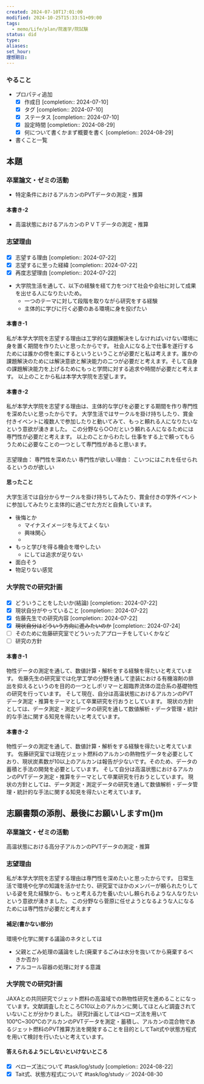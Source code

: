```yaml
---
created: 2024-07-10T17:01:00
modified: 2024-10-25T15:33:51+09:00
tags:
  - memo/Life/plan/院進学/院試験
status: did
type: 
aliases: 
set_hour: 
理想期日: 
---
```

### やること
- プロパティ追加
	- [x] 作成日  [completion:: 2024-07-10]
	- [x] タグ  [completion:: 2024-07-10]
	- [x] ステータス  [completion:: 2024-07-10]
	- [x] 設定時間  [completion:: 2024-08-29]
	- [x] 何について書くかまず概要を書く  [completion:: 2024-08-29]
- 書くこと一覧
## 本題
### 卒業論文・ゼミの活動
- 特定条件におけるアルカンのPVTデータの測定・推算
#### 本書き-2
- 高温状態におけるアルカンのＰＶＴデータの測定・推算
### 志望理由
#### 
- [x] 志望する理由  [completion:: 2024-07-22]
- [x] 志望するに至った経緯  [completion:: 2024-07-22]
- [x] 再度志望理由  [completion:: 2024-07-22]
- 大学院生活を通して、以下の経験を経て力をつけて社会や会社に対して成果を出せる人になりたいため。
	- 一つのテーマに対して段階を取りながら研究をする経験
	- 主体的に学びに行く必要のある環境に身を投げたい
#### 本書き-1
私が本学大学院を志望する理由は工学的な課題解決をしなければいけない環境に身を置く期間を作りたいと思ったからです。
社会人になる上で仕事を遂行するためには誰かの傍を楽にするというということが必要だと私は考えます。誰かの課題解決のためには解決意欲と解決能力の二つが必要だと考えます。そして自身の課題解決能力を上げるためにもっと学問に対する追求や時間が必要だと考えます。
以上のことから私は本学大学院を志望します。
#### 本書き-2
私が本学大学院を志望する理由は、主体的な学びを必要とする期間を作り専門性を深めたいと思ったからです。
大学生活ではサークルを掛け持ちしたり、賞金付きイベントに複数人で参加したりと動いてみて、もっと頼れる人になりたいなという意欲が湧きました。
この分野なら○○だという頼れる人になるためには専門性が必要だと考えます。
以上のことからわたし
仕事をする上で頼ってもらうために必要なことの一つとして専門性があると思います。
#### 
志望理由：
	専門性を深めたい
専門性が欲しい理由：
	こいつにはこれを任せられるというのが欲しい
#### 思ったこと
大学生活では自分からサークルを掛け持ちしてみたり、賞金付きの学外イベントに参加してみたりと主体的に過ごせた方だと自負しています。
- 後悔とか
	- マイナスイメージを与えてよくない
	- 興味関心
	- 
- もっと学びを得る機会を増やしたい
	- にしては追求が足りない
- 面白そう
- 物足りない感覚
### 大学院での研究計画
#### 
- [x] どういうことをしたいか(結論)  [completion:: 2024-07-22]
- [x] 現状自分がやっていること  [completion:: 2024-07-22]
- [x] 佐藤先生での研究内容  [completion:: 2024-07-22]
- [x] ~~現状自分はどういう方向に進みたいのか~~  [completion:: 2024-07-24]
- [ ] そのために佐藤研究室でどういったアプローチをしていくかなど
- [ ] 研究の方針
#### 本書き-1
物性データの測定を通して、数値計算・解析をする経験を得たいと考えています。
佐藤先生の研究室では化学工学の分野を通して塗装における有機溶剤の排出を抑えるというのを目的の一つとしポリマーと超臨界流体の混合系の基礎物性の研究を行っています。
そして現在、自分は高温状態におけるアルカンのPVTデータ測定・推算をテーマとして卒業研究を行おうとしています。 
現状の方針としては、データ測定・測定データの研究を通して数値解析・データ管理・統計的な手法に関する知見を得たいと考えています。
#### 本書き-2
物性データの測定を通して、数値計算・解析をする経験を得たいと考えています。
佐藤研究室では現在ジェット燃料のアルカンの熱物性データを必要としており、現状炭素数が10以上のアルカンは報告が少ないです。そのため、データの蓄積と手法の開発を必要としています。
そして自分は高温状態におけるアルカンのPVTデータ測定・推算をテーマとして卒業研究を行おうとしています。 
現状の方針としては、データ測定・測定データの研究を通して数値解析・データ管理・統計的な手法に関する知見を得たいと考えています。

<div style="page-break-after: always;"></div>


## 志願書類の添削、最後にお願いしますm()m
### 卒業論文・ゼミの活動
高温状態における高分子アルカンのPVTデータの測定・推算
### 志望理由
私が本学大学院を志望する理由は専門性を深めたいと思ったからです。
日常生活で環境や化学の知識を活かせたり、研究室でほかのメンバーが頼られたりしている姿を見た経験から、もっと考える力を養いたいし頼られるような人なりたいという意欲が湧きました。
この分野なら菅原に任せようとなるような人になるためには専門性が必要だと考えます
#### 補足(書かない部分)
環境や化学に関する議論のネタとしては
- 父親とごみ処理の議論をした(廃棄するごみは水分を抜いてから廃棄するべきか否か)
- アルコール容器の処理に対する意識

### 大学院での研究計画
JAXAとの共同研究でジェット燃料の高温域での熱物性研究を進めることになっています。文献調査したところC10以上のアルカンに関してほとんど調査されていないことが分かりました。
研究計画としてはベローズ法を用いて100℃~300℃のアルカンのPVTデータを測定・蓄積し、アルカンの混合物であるジェット燃料のPVT推算方法を開発することを目的としてTait式や状態方程式を用いて検討を行いたいと考えています。
#### 答えられるようにしないといけないところ
- [x] ベローズ法について #task/log/study  [completion:: 2024-08-22]
- [x] Tait式、状態方程式について #task/log/study ✅ 2024-08-30